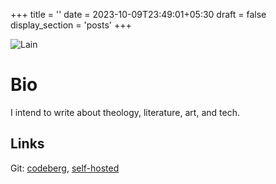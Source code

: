 +++
title = ''
date = 2023-10-09T23:49:01+05:30
draft = false
display_section = 'posts'
+++

![Lain](/lain.jpg)

# Bio

I intend to write about theology, literature, art, and tech.

## Links

Git: [codeberg](https://codeberg.org/evsky), [self-hosted](https://git.antisoftware.net/evsky)

